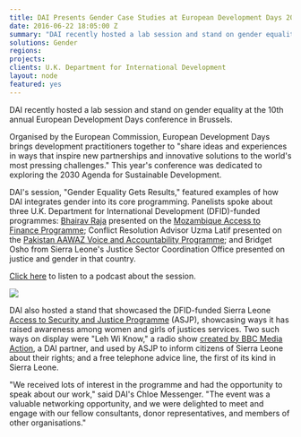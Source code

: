 ```yaml
---
title: DAI Presents Gender Case Studies at European Development Days 2016
date: 2016-06-22 18:05:00 Z
summary: "DAI recently hosted a lab session and stand on gender equality at the 10th annual European Development Days conference in Brussels."
solutions: Gender
regions:
projects:
clients: U.K. Department for International Development
layout: node
featured: yes
---
```

DAI recently hosted a lab session and stand on gender equality at the 10th annual European Development Days conference in Brussels.

Organised by the European Commission, European Development Days brings development practitioners together to "share ideas and experiences in ways that inspire new partnerships and innovative solutions to the world's most pressing challenges." This year's conference was dedicated to exploring the 2030 Agenda for Sustainable Development.
<!--more-->

DAI's session, "Gender Equality Gets Results," featured examples of how DAI integrates gender into its core programming. Panelists spoke about three U.K. Department for International Development (DFID)-funded programmes: [Bhairav Raja][1] presented on the [Mozambique Access to Finance Programme][2]; Conflict Resolution Advisor Uzma Latif presented on the [Pakistan AAWAZ Voice and Accountability Programme][3]; and Bridget Osho from Sierra Leone's Justice Sector Coordination Office presented on justice and gender in that country.  

[Click here][4] to listen to a podcast about the session.

![][5]


DAI also hosted a stand that showcased the DFID-funded Sierra Leone [Access to Security and Justice Programme][6] (ASJP), showcasing ways it has raised awareness among women and girls of justices services. Two such ways on display were "Leh Wi Know," a radio show [created by BBC Media Action][7], a DAI partner, and used by ASJP to inform citizens of Sierra Leone about their rights; and a free telephone advice line, the first of its kind in Sierra Leone.

"We received lots of interest in the programme and had the opportunity to speak about our work," said DAI's Chloe Messenger. "The event was a valuable networking opportunity, and we were delighted to meet and engage with our fellow consultants, donor representatives, and members of other organisations."

[1]: /who-we-are/our-team/bhairav-raja
[2]: /our-work/projects/mozambique-access-finance-programme-mafip
[3]: /our-work/projects/pakistan-aawaz-voice-and-accountability-programme
[4]: https://eudevdays.eu/sessions/gender-equality-gets-results
[5]: /assets/images/news/EDD16.jpg
[6]: /our-work/projects/sierra-leone-access-security-and-justice-programme-asjp
[7]: http://www.bbc.co.uk/mediaaction/where-we-work/africa/sierra-leone/womens-rights-radio-show
